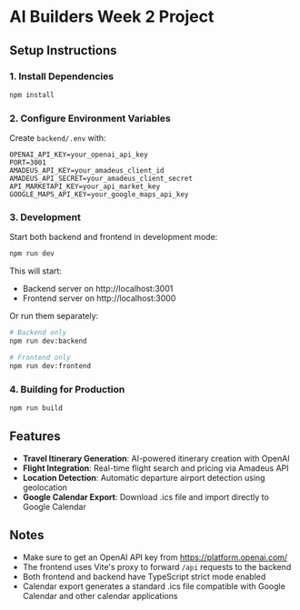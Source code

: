 # AI Builders Week 2 Project

## Setup Instructions

### 1. Install Dependencies

```bash
npm install
```

### 2. Configure Environment Variables

Create `backend/.env` with:

```
OPENAI_API_KEY=your_openai_api_key
PORT=3001
AMADEUS_API_KEY=your_amadeus_client_id
AMADEUS_API_SECRET=your_amadeus_client_secret
API_MARKETAPI_KEY=your_api_market_key
GOOGLE_MAPS_API_KEY=your_google_maps_api_key
```

### 3. Development

Start both backend and frontend in development mode:

```bash
npm run dev
```

This will start:
- Backend server on http://localhost:3001
- Frontend server on http://localhost:3000

Or run them separately:

```bash
# Backend only
npm run dev:backend

# Frontend only
npm run dev:frontend
```

### 4. Building for Production

```bash
npm run build
```

## Features

- **Travel Itinerary Generation**: AI-powered itinerary creation with OpenAI
- **Flight Integration**: Real-time flight search and pricing via Amadeus API
- **Location Detection**: Automatic departure airport detection using geolocation
- **Google Calendar Export**: Download .ics file and import directly to Google Calendar

## Notes

- Make sure to get an OpenAI API key from https://platform.openai.com/
- The frontend uses Vite's proxy to forward `/api` requests to the backend
- Both frontend and backend have TypeScript strict mode enabled
- Calendar export generates a standard .ics file compatible with Google Calendar and other calendar applications
